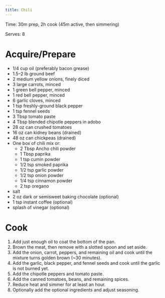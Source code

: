 ```yaml
---
title: Chili
---
```


Time: 30m prep, 2h cook (45m active, then simmering)

Serves: 8

# Acquire/Prepare

*   1/4 cup oil (preferably bacon grease)
*   1.5–2 lb ground beef
*   2 medium yellow onions, finely diced
*   3 large carrots, minced
*   1 green bell pepper, minced
*   1 red bell pepper, minced
*   6 garlic cloves, minced
*   1 tsp freshly-ground black pepper
*   1 tsp fennel seeds
*   3 Tbsp tomato paste
*   4 Tbsp blended chipotle peppers in adobo
*   28 oz can crushed tomatoes
*   16 oz can kidney beans (drained)
*   48 oz can chickpeas (drained)
*   One box of chili mix or:
    *   2 Tbsp Ancho chili powder
    *   1 Tbsp paprika
    *   1 tsp cumin powder
    *   1/2 tsp smoked paprika
    *   1/2 tsp garlic powder
    *   1/2 tsp onion powder
    *   1/4 tsp cinnamon powder
    *   2 tsp oregano
*   salt
*   2 oz dark or semisweet baking chocolate (optional)
*   1 tsp instant coffee (optional)
*   splash of vinegar (optional)

# Cook

1.  Add just enough oil to coat the bottom of the pan.
1.  Brown the meat, then remove with a slotted spoon and set aside.
1.  Add the onion, carrot, peppers, and remaining oil and cook until the mixture
    turns golden brown (~30 minutes).
1.  Add the garlic, black pepper, and fennel seeds and cook until the garlic is
    not burned yet.
1.  Add the chipotle peppers and tomato paste.
1.  Add the canned tomatoes, beans, and remaining spices.
1.  Reduce heat and simmer for at least an hour.
1.  Optionally add the optional ingredients and adjust seasoning.
